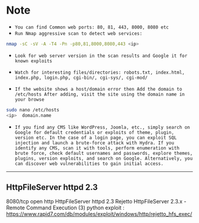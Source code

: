 # Note

- `You can find Common web ports: 80, 81, 443, 8000, 8080 etc`
- `Run Nmap aggressive scan to detect web services:`
```bash
nmap -sC -sV -A -T4 -Pn -p80,81,8000,8080,443 <ip>
```
- `Look for web server version in the scan results and Google it for known exploits`
- `Watch for interesting files/directories: robots.txt, index.html, index.php, login.php, cgi-bin/, cgi-sys/, cgi-mod/`

- `If the website shows a host/domain error then Add the domain to /etc/hosts After adding, visit the site using the domain name in your browse`
```bash
sudo nano /etc/hosts
<ip>  domain.name
```
- `If you find any CMS like WordPress, Joomla, etc., simply search on Google for default credentials or exploits of theme, plugin, version etc. In the case of a login page, you can exploit SQL injection and launch a brute-force attack with Hydra. If you identify any CMS, scan it with tools, perform enumeration with brute force, check default usernames and passwords, explore themes, plugins, version exploits, and search on Google. Alternatively, you can discover web vulnerabilities to gain initial access.`




___
## HttpFileServer httpd 2.3
8080/tcp  open  http               HttpFileServer httpd 2.3
Rejetto HttpFileServer 2.3.x - Remote Command Execution (3) 
python exploit : https://www.rapid7.com/db/modules/exploit/windows/http/rejetto_hfs_exec/